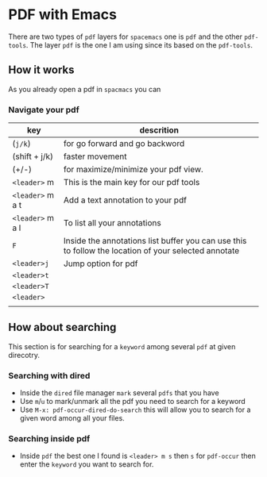 # PDF with Emacs
There are two types of `pdf` layers for `spacemacs` one is `pdf` and the other
`pdf-tools`. The layer `pdf` is the one I am using since its based on the `pdf-tools`.

## How it works
As you already open a pdf in `spacmacs` you can

### Navigate your pdf

| key              | descrition                                                                                           |
|------------------|------------------------------------------------------------------------------------------------------|
| (`j/k`)          | for go forward and go backword                                                                       |
| (shift + j/k)    | faster movement                                                                                      |
| (+/-)            | for maximize/minimize your pdf view.                                                                 |
| `<leader>` m     | This is the main key for our pdf tools                                                               |
| `<leader>` m a t | Add a text annotation to your pdf                                                                    |
| `<leader>` m a l | To list all your annotations                                                                         |
| `F`              | Inside the annotations list buffer you can use this to follow the location of your selected annotate |
| `<leader>j`      | Jump option for pdf                                                                                  |
| `<leader>t`      |                                                                                                      |
| `<leader>T`      |                                                                                                      |
| `<leader>`       |                                                                                                      |
|                  |                                                                                                      |
## How about searching
This section is for searching for a `keyword` among several `pdf` at given
direcotry.

### Searching with dired
- Inside the `dired` file manager `mark` several `pdfs` that you have
- Use `m`/`u` to mark/unmark all the pdf you need to search for a keyword
- Use `M-x: pdf-occur-dired-do-search` this will allow you to search for a given
  word among all your files.

### Searching inside pdf
- Inside `pdf` the best one I found is `<leader> m s` then `s` for `pdf-occur`
  then enter the `keyword` you want to search for.
